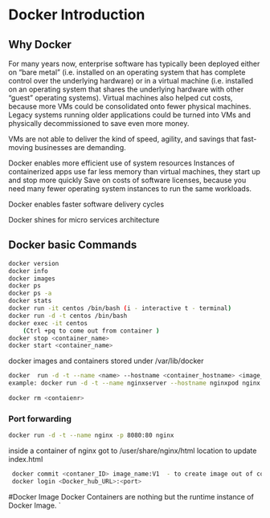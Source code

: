 # Docker Introduction
## Why Docker
For many years now, enterprise software has typically been deployed either on “bare metal” (i.e. installed on an operating system that has complete control over the underlying hardware) or in a virtual machine (i.e. installed on an operating system that shares the underlying hardware with other “guest” operating systems).
Virtual machines also helped cut costs, because more VMs could be consolidated onto fewer physical machines. Legacy systems running older applications could be turned into VMs and physically decommissioned to save even more money.

VMs are not able to deliver the kind of speed, agility, and savings that fast-moving businesses are demanding.

Docker enables more efficient use of system resources
	Instances of containerized apps use far less memory than virtual machines, they start up and stop more quickly
	Save on costs of software licenses, because you need many fewer operating system instances to run the same workloads.

Docker enables faster software delivery cycles

Docker shines for micro services architecture

## Docker basic Commands
```sh
docker version
docker info 
docker images 
docker ps 
docker ps -a 
docker stats 
docker run -it centos /bin/bash (i - interactive t - terminal)
docker run -d -t centos /bin/bash 
docker exec -it centos 
	(Ctrl +pq to come out from container )
docker stop <container_name>
docker start <container_name>
```

docker images and containers stored under /var/lib/docker
```sh 
docker  run -d -t --name <name> --hostname <container_hostname> <image_name> 
example: docker run -d -t --name nginxserver --hostname nginxpod nginx
 
docker rm <contaienr> 
```

### Port forwarding 
```sh
docker run -d -t --name nginx -p 8080:80 nginx
```

inside a container of nginx got to /user/share/nginx/html location to update index.html

```sh
 docker commit <contaner_ID> image_name:V1  - to create image out of container 
 docker login <Docker_hub_URL>:<port>
```

#Docker Image
 Docker Containers are nothing but the runtime instance of Docker Image.
`
